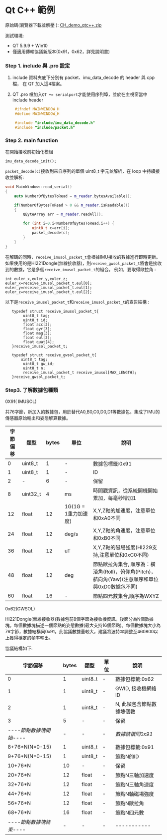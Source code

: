 # Qt C++ 範例

原始碼(瀏覽器下載並解壓 ): [CH_demo_qtc++.zip](https://github.com/avmm9898/hipnuctw_doc/raw/master/03_Examples/QT%20C%2B%2B/CH_demo_qtc%2B%2B.zip)

測試環境:

- QT 5.9.9 + Win10
- 僅適用傳輸協議新版本(0x91，0x62，詳見說明書)

### Step 1. include 與 .pro 設定

1. include 資料夾底下分別有 packet、imu_data_decode 的 header 與 cpp 檔，
   在 QT 加入這4檔案。

2. QT .pro 檔加入`QT += serialport`才能使用序列埠，並於在主視窗當中 include header
	```C++
     #ifndef MAINWINDOW_H
     #define MAINWINDOW_H
    
     #include "include/imu_data_decode.h"
     #include "include/packet.h"
   ```

### Step 2. main function

在開始接收前初始化模組

```
imu_data_decode_init();
```

`packet_decode(c)`接收到來自序列的單個 uint8_t 字元並解析，在 loop 中持續接收並解析:

```C++
void MainWindow::read_serial()
{
    auto NumberOfBytesToRead = m_reader.bytesAvailable();

    if(NumberOfBytesToRead > 0 && m_reader.isReadable())
    {
        QByteArray arr = m_reader.readAll();

        for (int i=0;i<NumberOfBytesToRead;i++) {
            uint8_t c=arr[i];
            packet_decode(c);
        }
    }
}
```

在解碼的同時，`receive_imusol_packet_t`會根據IMU接收的數據進行即時更新。
如果使用的是HI221Dongle(無線接收器)，則`receive_gwsol_packet_t`將會是接收到的數據，它是多個`receive_imusol_packet_t`的組合。
例如，要取得歐拉角 :

```
int euler_x,euler_y,euler_z;
euler_x=receive_imusol_packet_t.eul[0];
euler_y=receive_imusol_packet_t.eul[1];
euler_z=receive_imusol_packet_t.eul[2];
```
以下是`receive_imusol_packet_t`和`receive_imusol_packet_t`的宣告結構 : 

```
   typedef struct receive_imusol_packet_t{
    	uint8_t tag;
    	uint8_t id;
    	float acc[3];
    	float gyr[3];
    	float mag[3];
    	float eul[3];
    	float quat[4];
   }receive_imusol_packet_t;

   typedef struct receive_gwsol_packet_t{
       uint8_t tag;
    	uint8_t gw_id;
    	uint8_t n;
    	receive_imusol_packet_t receive_imusol[MAX_LENGTH];
   }receive_gwsol_packet_t;
```

### Step3. 了解數據包種類

0X91( IMUSOL)

共76字節，新加入的數據包，用於替代A0,B0,C0,D0,D1等數據包。集成了IMU的傳感器原始輸出和姿態解算數據。

| 字節偏移 | 類型     | bytes | 單位                 | 說明                                                         |
| -------- | -------- | ----- | -------------------- | ------------------------------------------------------------ |
| 0        | uint8_t  | 1     | -                    | 數據包標籤:0x91                                              |
| 1        | uint8_t  | 1     | -                    | ID                                                           |
| 2        | -        | 6     | -                    | 保留                                                         |
| 8        | uint32_t | 4     | ms                   | 時間戳資訊，從系統開機開始累加，每毫秒增加1                  |
| 12       | float    | 12    | 1G(1G = 1重力加速度) | X,Y,Z軸的加速度，注意單位和0xA0不同                          |
| 24       | float    | 12    | deg/s                | X,Y,Z軸的角速度，注意單位和0xB0不同                          |
| 36       | float    | 12    | uT                   | X,Y,Z軸的磁場強度(HI229支持,注意單位和0xC0不同)              |
| 48       | float    | 12    | deg                  | 節點歐拉角集合, 順序為：橫滾角(Roll)，俯仰角(Pitch)，航向角(Yaw)(注意順序和單位與0xD0數據包不同) |
| 60       | float    | 16    | -                    | 節點四元數集合,順序為WXYZ                                    |

0x62(GWSOL)

HI221Dongle(無線接收器)數據包前8個字節為接收機資訊。後面分為N個數據塊。每個數據塊描述一個節點的姿態數據(最大支持16個節點)。每個數據塊大小為76字節，數據結構同0x91。此協議數據量較大，建議將波特率調整至460800以上獲得穩定的幀率輸出。

協議結構如下:

| 字節偏移                 | bytes | 類型    | 單位 | 說明                      |
| ------------------------ | ----- | ------- | ---- | ------------------------- |
| 0                        | 1     | uint8_t | -    | 數據包標籤:0x62           |
| 1                        | 1     | uint8_t | -    | GWID, 接收機網絡ID        |
| 2                        | 1     | uint8_t | -    | N, 此幀包含節點數據塊個數 |
| 3                        | 5     | -       | -    | 保留                      |
| *----節點數據塊開始----* | -     | -       | -    | *數據結構同0x91*          |
| 8+76*N(N=0-15)           | 1     | uint8_t | -    | 數據包標籤:0x91           |
| 9+76*N(N=0-15)           | 1     | uint8_t | -    | 節點N的ID                 |
| 10+76*N                  | 10    | -       | -    | 保留                      |
| 20+76*N                  | 12    | float   | -    | 節點N三軸加速度           |
| 32+76*N                  | 12    | float   | -    | 節點N三軸角速度           |
| 44+76*N                  | 12    | float   | -    | 節點N軸磁場強度           |
| 56+76*N                  | 12    | float   | -    | 節點N歐拉角               |
| 68+76*N                  | 16    | float   | -    | 節點N四元數               |
| *----節點數據塊結束----* | -     | -       | -    | -----------               |